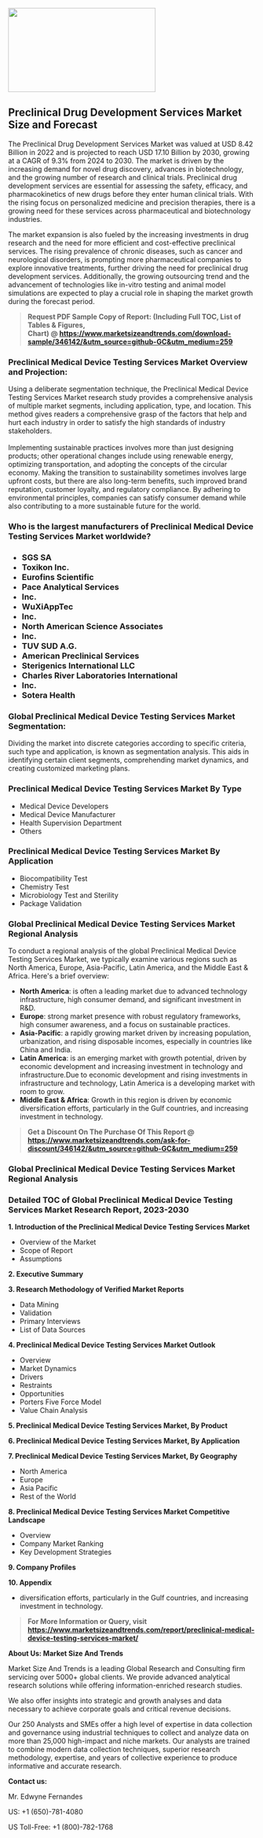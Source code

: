 <p><img class="alignnone size-medium wp-image-20088" src="https://ffe5etoiles.com/wp-content/uploads/2024/12/MST1-300x171.png" alt="" width="300" height="171" /></p><h2>Preclinical Drug Development Services Market Size and Forecast</h2><p>The Preclinical Drug Development Services Market was valued at USD 8.42 Billion in 2022 and is projected to reach USD 17.10 Billion by 2030, growing at a CAGR of 9.3% from 2024 to 2030. The market is driven by the increasing demand for novel drug discovery, advances in biotechnology, and the growing number of research and clinical trials. Preclinical drug development services are essential for assessing the safety, efficacy, and pharmacokinetics of new drugs before they enter human clinical trials. With the rising focus on personalized medicine and precision therapies, there is a growing need for these services across pharmaceutical and biotechnology industries.</p><p>The market expansion is also fueled by the increasing investments in drug research and the need for more efficient and cost-effective preclinical services. The rising prevalence of chronic diseases, such as cancer and neurological disorders, is prompting more pharmaceutical companies to explore innovative treatments, further driving the need for preclinical drug development services. Additionally, the growing outsourcing trend and the advancement of technologies like in-vitro testing and animal model simulations are expected to play a crucial role in shaping the market growth during the forecast period.</p></p><blockquote id="" class=""><strong>Request PDF Sample Copy of Report: (Including Full TOC, List of Tables &amp; Figures, Chart)&nbsp;@&nbsp;<strong><a href="https://www.marketsizeandtrends.com/download-sample/346142/&utm_source=github-GC&utm_medium=259" target="_blank">https://www.marketsizeandtrends.com/download-sample/346142/&utm_source=github-GC&utm_medium=259</a></strong></strong></blockquote><h3 id="" class="">Preclinical Medical Device Testing Services Market&nbsp;Overview and Projection:</h3><p id="" class="">Using a deliberate segmentation technique, the Preclinical Medical Device Testing Services Market research study provides a comprehensive analysis of multiple market segments, including application, type, and location. This method gives readers a comprehensive grasp of the factors that help and hurt each industry in order to satisfy the high standards of industry stakeholders. <br /> <br />Implementing sustainable practices involves more than just designing products; other operational changes include using renewable energy, optimizing transportation, and adopting the concepts of the circular economy. Making the transition to sustainability sometimes involves large upfront costs, but there are also long-term benefits, such improved brand reputation, customer loyalty, and regulatory compliance. By adhering to environmental principles, companies can satisfy consumer demand while also contributing to a more sustainable future for the world.</p><h3 id="" class="">Who is the largest manufacturers of&nbsp;Preclinical Medical Device Testing Services Market worldwide?</h3><h3 class=""><p><ul><li>SGS SA </li><li> Toxikon Inc. </li><li> Eurofins Scientific </li><li> Pace Analytical Services </li><li> Inc. </li><li> WuXiAppTec </li><li> Inc. </li><li> North American Science Associates </li><li> Inc. </li><li> TUV SUD A.G. </li><li> American Preclinical Services </li><li> Sterigenics International LLC </li><li> Charles River Laboratories International </li><li> Inc. </li><li> Sotera Health</li></ul></p></h3><h3 id="" class="">Global&nbsp;Preclinical Medical Device Testing Services Market Segmentation:</h3><p id="" class="">Dividing the market into discrete categories according to specific criteria, such type and application, is known as segmentation analysis. This aids in identifying certain client segments, comprehending market dynamics, and creating customized marketing plans.</p><h3 id="" class="">Preclinical Medical Device Testing Services Market&nbsp;By Type</h3><p><p><ul><li>Medical Device Developers</li><li> Medical Device Manufacturer</li><li> Health Supervision Department</li><li> Others</p></li></ul></p></p><h3 id="" class="">Preclinical Medical Device Testing Services Market&nbsp;By Application</h3><p class=""><p><ul><li>Biocompatibility Test</li><li> Chemistry Test</li><li> Microbiology Test and Sterility</li><li> Package Validation</li></ul></p></p><h3 id="" class="">Global Preclinical Medical Device Testing Services Market Regional Analysis</h3><p id="" class="">To conduct a regional analysis of the global Preclinical Medical Device Testing Services Market, we typically examine various regions such as North America, Europe, Asia-Pacific, Latin America, and the Middle East &amp; Africa. Here's a brief overview:</p><ul><li><strong>North America</strong>: is often a leading market due to advanced technology infrastructure, high consumer demand, and significant investment in R&amp;D.</li><li><strong>Europe</strong>: strong market presence with robust regulatory frameworks, high consumer awareness, and a focus on sustainable practices.</li><li><strong>Asia-Pacific</strong>: a rapidly growing market driven by increasing population, urbanization, and rising disposable incomes, especially in countries like China and India.</li><li><strong>Latin America</strong>: is an emerging market with growth potential, driven by economic development and increasing investment in technology and infrastructure.Due to economic development and rising investments in infrastructure and technology, Latin America is a developing market with room to grow.</li><li><strong>Middle East &amp; Africa</strong>: Growth in this region is driven by economic diversification efforts, particularly in the Gulf countries, and increasing investment in technology.</li></ul><blockquote id="" class=""><strong>Get a Discount On The Purchase Of This Report @ <strong><a href="https://www.marketsizeandtrends.com/ask-for-discount/346142/&utm_source=github-GC&utm_medium=259" target="_blank">https://www.marketsizeandtrends.com/ask-for-discount/346142/&utm_source=github-GC&utm_medium=259</a></strong></strong></blockquote><h3 id="" class="">Global Preclinical Medical Device Testing Services Market Regional Analysis</h3><h3 id="" class="">Detailed TOC of Global Preclinical Medical Device Testing Services Market Research Report, 2023-2030</h3><p id="" class=""><strong>1. Introduction of the Preclinical Medical Device Testing Services Market</strong></p><ul><li>Overview of the Market</li><li>Scope of Report</li><li>Assumptions</li></ul><p id="" class=""><strong>2. Executive Summary</strong></p><p id="" class=""><strong>3. Research Methodology of Verified Market Reports</strong></p><ul><li>Data Mining</li><li>Validation</li><li>Primary Interviews</li><li>List of Data Sources</li></ul><p id="" class=""><strong>4. Preclinical Medical Device Testing Services Market Outlook</strong></p><ul><li>Overview</li><li>Market Dynamics</li><li>Drivers</li><li>Restraints</li><li>Opportunities</li><li>Porters Five Force Model</li><li>Value Chain Analysis</li></ul><p id="" class=""><strong>5. Preclinical Medical Device Testing Services Market, By Product</strong></p><p id="" class=""><strong>6. Preclinical Medical Device Testing Services Market, By Application</strong></p><p id="" class=""><strong>7. Preclinical Medical Device Testing Services Market, By Geography</strong></p><ul><li>North America</li><li>Europe</li><li>Asia Pacific</li><li>Rest of the World</li></ul><p id="" class=""><strong>8. Preclinical Medical Device Testing Services Market Competitive Landscape</strong></p><ul><li>Overview</li><li>Company Market Ranking</li><li>Key Development Strategies</li></ul><p id="" class=""><strong>9. Company Profiles</strong></p><p id="" class=""><strong>10. Appendix</strong></p><ul><li>diversification efforts, particularly in the Gulf countries, and increasing investment in technology.</li></ul><blockquote id="" class=""><strong>For More Information or Query, visit <strong><strong><a href="https://www.marketsizeandtrends.com/report/preclinical-medical-device-testing-services-market/" target="_blank">https://www.marketsizeandtrends.com/report/preclinical-medical-device-testing-services-market/</a></strong></strong></strong></blockquote><p id="" class=""><strong>About Us: Market Size And Trends</strong></p><p id="" class="">Market Size And Trends is a leading Global Research and Consulting firm servicing over 5000+ global clients. We provide advanced analytical research solutions while offering information-enriched research studies.</p><p id="" class="">We also offer insights into strategic and growth analyses and data necessary to achieve corporate goals and critical revenue decisions.</p><p id="" class="">Our 250 Analysts and SMEs offer a high level of expertise in data collection and governance using industrial techniques to collect and analyze data on more than 25,000 high-impact and niche markets. Our analysts are trained to combine modern data collection techniques, superior research methodology, expertise, and years of collective experience to produce informative and accurate research.</p><p id="" class=""><strong>Contact us:</strong></p><p id="" class="">Mr. Edwyne Fernandes</p><p id="" class="">US: +1 (650)-781-4080</p><p id="" class="">US Toll-Free: +1 (800)-782-1768</p>
